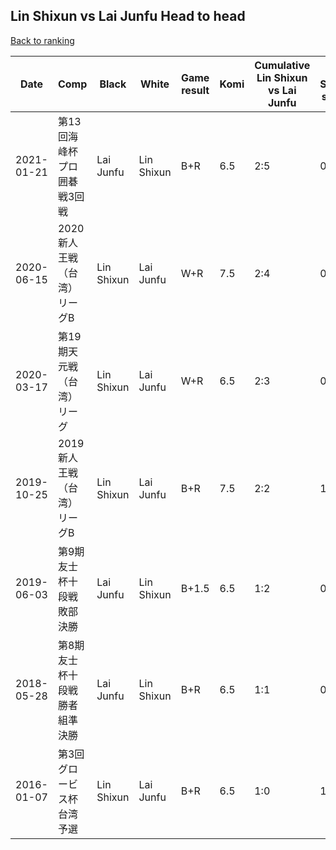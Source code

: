## Lin Shixun vs Lai Junfu Head to head

[Back to ranking](../../index.md)




| **Date** | **Comp** | **Black** | **White** | **Game result** | **Komi** | **Cumulative Lin Shixun vs Lai Junfu** | **Lin Shixun streak** | **Lai Junfu streak** | 
| --- | --- | --- | --- | --- | --- | --- | --- | --- |
| 2021-01-21 | 第13回海峰杯プロ囲碁戦3回戦 | Lai Junfu | Lin Shixun | B+R | 6.5 | 2:5 | 0 | 3 | 
| 2020-06-15 | 2020新人王戦（台湾）リーグB | Lin Shixun | Lai Junfu | W+R | 7.5 | 2:4 | 0 | 2 | 
| 2020-03-17 | 第19期天元戦（台湾）リーグ | Lin Shixun | Lai Junfu | W+R | 6.5 | 2:3 | 0 | 1 | 
| 2019-10-25 | 2019新人王戦（台湾）リーグB | Lin Shixun | Lai Junfu | B+R | 7.5 | 2:2 | 1 | 0 | 
| 2019-06-03 | 第9期友士杯十段戦敗部決勝 | Lai Junfu | Lin Shixun | B+1.5 | 6.5 | 1:2 | 0 | 2 | 
| 2018-05-28 | 第8期友士杯十段戦勝者組準決勝 | Lai Junfu | Lin Shixun | B+R | 6.5 | 1:1 | 0 | 1 | 
| 2016-01-07 | 第3回グロービス杯台湾予選 | Lin Shixun | Lai Junfu | B+R | 6.5 | 1:0 | 1 | 0 |




